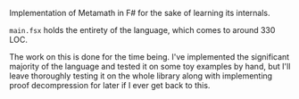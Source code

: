 Implementation of Metamath in F# for the sake of learning its internals.

`main.fsx` holds the entirety of the language, which comes to around 330 LOC.

The work on this is done for the time being. I've implemented the significant majority of the language and tested it on some toy examples by hand, but I'll leave thoroughly testing it on the whole library along with implementing proof decompression for later if I ever get back to this.